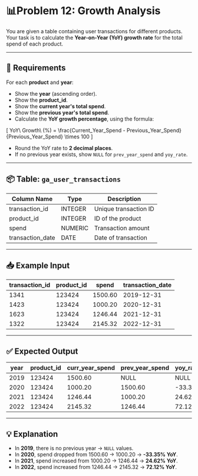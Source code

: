 # 📊Problem 12: Growth Analysis

You are given a table containing user transactions for different products.  
Your task is to calculate the **Year-on-Year (YoY) growth rate** for the total spend of each product.

---

## 📝 Requirements

For each **product** and **year**:

- Show the **year** (ascending order).  
- Show the **product_id**.  
- Show the **current year's total spend**.  
- Show the **previous year's total spend**.  
- Calculate the **YoY growth percentage**, using the formula:  

\[
YoY\ Growth\ (\%) = \frac{Current\_Year\_Spend - Previous\_Year\_Spend}{Previous\_Year\_Spend} \times 100
\]

- Round the YoY rate to **2 decimal places**.  
- If no previous year exists, show `NULL` for `prev_year_spend` and `yoy_rate`.  

---

## 📦 Table: `ga_user_transactions`

| Column Name     | Type     | Description            |
|-----------------|----------|------------------------|
| transaction_id  | INTEGER  | Unique transaction ID |
| product_id      | INTEGER  | ID of the product     |
| spend           | NUMERIC  | Transaction amount    |
| transaction_date| DATE     | Date of transaction   |

---

## 📥 Example Input

| transaction_id | product_id | spend   | transaction_date |
|----------------|------------|---------|------------------|
| 1341           | 123424     | 1500.60 | 2019-12-31       |
| 1423           | 123424     | 1000.20 | 2020-12-31       |
| 1623           | 123424     | 1246.44 | 2021-12-31       |
| 1322           | 123424     | 2145.32 | 2022-12-31       |

---

## ✅ Expected Output

| year | product_id | curr_year_spend | prev_year_spend | yoy_rate |
|------|------------|-----------------|-----------------|----------|
| 2019 | 123424     | 1500.60         | NULL            | NULL     |
| 2020 | 123424     | 1000.20         | 1500.60         | -33.35   |
| 2021 | 123424     | 1246.44         | 1000.20         | 24.62    |
| 2022 | 123424     | 2145.32         | 1246.44         | 72.12    |

---

## 💡 Explanation

- In **2019**, there is no previous year → `NULL` values.  
- In **2020**, spend dropped from 1500.60 → 1000.20 → **-33.35% YoY**.  
- In **2021**, spend increased from 1000.20 → 1246.44 → **24.62% YoY**.  
- In **2022**, spend increased from 1246.44 → 2145.32 → **72.12% YoY**.
